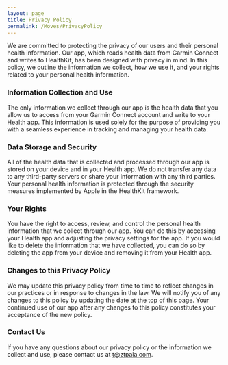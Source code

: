```yaml
---
layout: page
title: Privacy Policy
permalink: /Moves/PrivacyPolicy
---
```


We are committed to protecting the privacy of our users and their personal health information. Our app, which reads health data from Garmin Connect and writes to HealthKit, has been designed with privacy in mind. In this policy, we outline the information we collect, how we use it, and your rights related to your personal health information.

### Information Collection and Use

The only information we collect through our app is the health data that you allow us to access from your Garmin Connect account and write to your Health app. This information is used solely for the purpose of providing you with a seamless experience in tracking and managing your health data.

### Data Storage and Security

All of the health data that is collected and processed through our app is stored on your device and in your Health app. We do not transfer any data to any third-party servers or share your information with any third parties. Your personal health information is protected through the security measures implemented by Apple in the HealthKit framework.

### Your Rights

You have the right to access, review, and control the personal health information that we collect through our app. You can do this by accessing your Health app and adjusting the privacy settings for the app. If you would like to delete the information that we have collected, you can do so by deleting the app from your device and removing it from your Health app.

### Changes to this Privacy Policy

We may update this privacy policy from time to time to reflect changes in our practices or in response to changes in the law. We will notify you of any changes to this policy by updating the date at the top of this page. Your continued use of our app after any changes to this policy constitutes your acceptance of the new policy.

### Contact Us

If you have any questions about our privacy policy or the information we collect and use, please contact us at t@ztpala.com.
